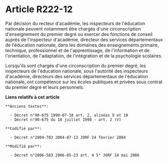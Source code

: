 # Article R222-12

Par décision du recteur d'académie, les inspecteurs de l'éducation nationale peuvent notamment être chargés d'une
circonscription d'enseignement du premier degré ou exercer des fonctions de conseil auprès de l'inspecteur d'académie,
directeur des services départementaux de l'éducation nationale, dans les domaines des enseignements primaire, technique,
professionnel et de l'apprentissage, de l'information et de l'orientation, de l'adaptation, de l'intégration et de la
psychologie scolaires.

Lorsqu'ils sont chargés d'une circonscription du premier degré, les inspecteurs de l'éducation nationale, sous l'autorité des
inspecteurs d'académie, directeurs des services départementaux de l'éducation nationale, ont compétence sur les écoles
publiques et privées sous contrat du premier degré et leurs personnels.

**Liens relatifs à cet article**

	**Anciens textes**:

	  - Décret n°90-675 1990-07-18 art. 2, alinéas 9 et 10
	  - Décret n°90-675 du 18 juillet 1990 - art. 2 (V)

	**Codifié par**:

	  - Décret n°2004-703 2004-07-13 JORF 24 février 2004

	**Modifié par**:

	  - Décret n°2006-583 2006-05-23 art. 4 5° JORF 24 mai 2006
